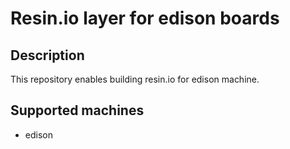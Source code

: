 # Resin.io layer for edison boards

## Description
This repository enables building resin.io for edison machine.

## Supported machines
* edison
